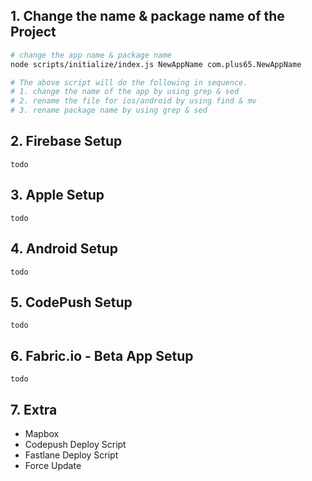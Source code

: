 ## 1. Change the name & package name of the Project

```bash
# change the app name & package name
node scripts/initialize/index.js NewAppName com.plus65.NewAppName

# The above script will do the following in sequence.
# 1. change the name of the app by using grep & sed
# 2. rename the file for ios/android by using find & mv
# 3. rename package name by using grep & sed 
```

## 2. Firebase Setup

``todo`` 

## 3. Apple Setup

``todo`` 

## 4. Android Setup

``todo`` 

## 5. CodePush Setup

``todo`` 

## 6. Fabric.io - Beta App Setup

``todo`` 

## 7. Extra

* Mapbox
* Codepush Deploy Script
* Fastlane Deploy Script
* Force Update